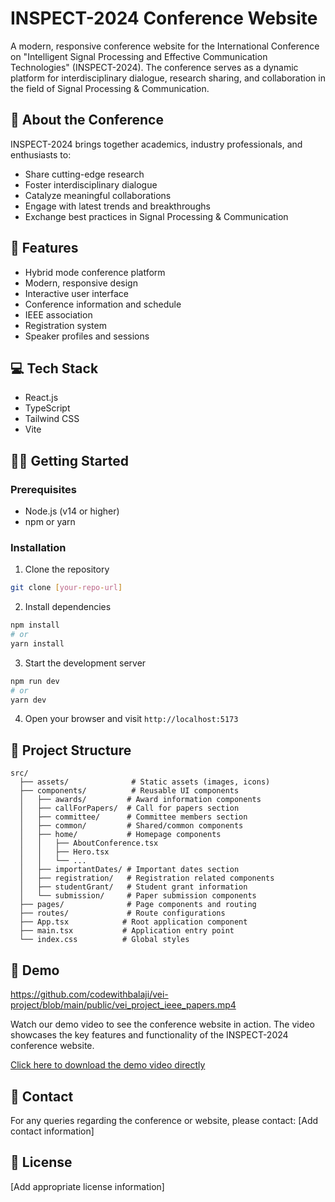 # INSPECT-2024 Conference Website

A modern, responsive conference website for the International Conference on "Intelligent Signal Processing and Effective Communication Technologies" (INSPECT-2024). The conference serves as a dynamic platform for interdisciplinary dialogue, research sharing, and collaboration in the field of Signal Processing & Communication.

## 🌟 About the Conference

INSPECT-2024 brings together academics, industry professionals, and enthusiasts to:
- Share cutting-edge research
- Foster interdisciplinary dialogue
- Catalyze meaningful collaborations
- Engage with latest trends and breakthroughs
- Exchange best practices in Signal Processing & Communication

## 🚀 Features

- Hybrid mode conference platform
- Modern, responsive design
- Interactive user interface
- Conference information and schedule
- IEEE association
- Registration system
- Speaker profiles and sessions

## 💻 Tech Stack

- React.js
- TypeScript
- Tailwind CSS
- Vite

## 🏃‍♂️ Getting Started

### Prerequisites

- Node.js (v14 or higher)
- npm or yarn

### Installation

1. Clone the repository
```bash
git clone [your-repo-url]
```

2. Install dependencies
```bash
npm install
# or
yarn install
```

3. Start the development server
```bash
npm run dev
# or
yarn dev
```

4. Open your browser and visit `http://localhost:5173`

## 📁 Project Structure

```
src/
  ├── assets/              # Static assets (images, icons)
  ├── components/          # Reusable UI components
  │   ├── awards/         # Award information components
  │   ├── callForPapers/  # Call for papers section
  │   ├── committee/      # Committee members section
  │   ├── common/         # Shared/common components
  │   ├── home/           # Homepage components
  │   │   ├── AboutConference.tsx
  │   │   ├── Hero.tsx
  │   │   └── ...
  │   ├── importantDates/ # Important dates section
  │   ├── registration/   # Registration related components
  │   ├── studentGrant/   # Student grant information
  │   └── submission/     # Paper submission components
  ├── pages/              # Page components and routing
  ├── routes/             # Route configurations
  ├── App.tsx            # Root application component
  ├── main.tsx           # Application entry point
  └── index.css          # Global styles
```

## 🎥 Demo

https://github.com/codewithbalaji/vei-project/blob/main/public/vei_project_ieee_papers.mp4

Watch our demo video to see the conference website in action. The video showcases the key features and functionality of the INSPECT-2024 conference website.

[Click here to download the demo video directly](https://github.com/codewithbalaji/vei-project/blob/main/public/vei_project_ieee_papers.mp4)

## 👥 Contact

For any queries regarding the conference or website, please contact:
[Add contact information]

## 📄 License

[Add appropriate license information]
